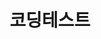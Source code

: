 ---
layout: list
title: 코딩테스트
slug: 코딩테스트
menu: true
submenu: true
order: 10
description: >
  코딩테스트 문제풀이
---